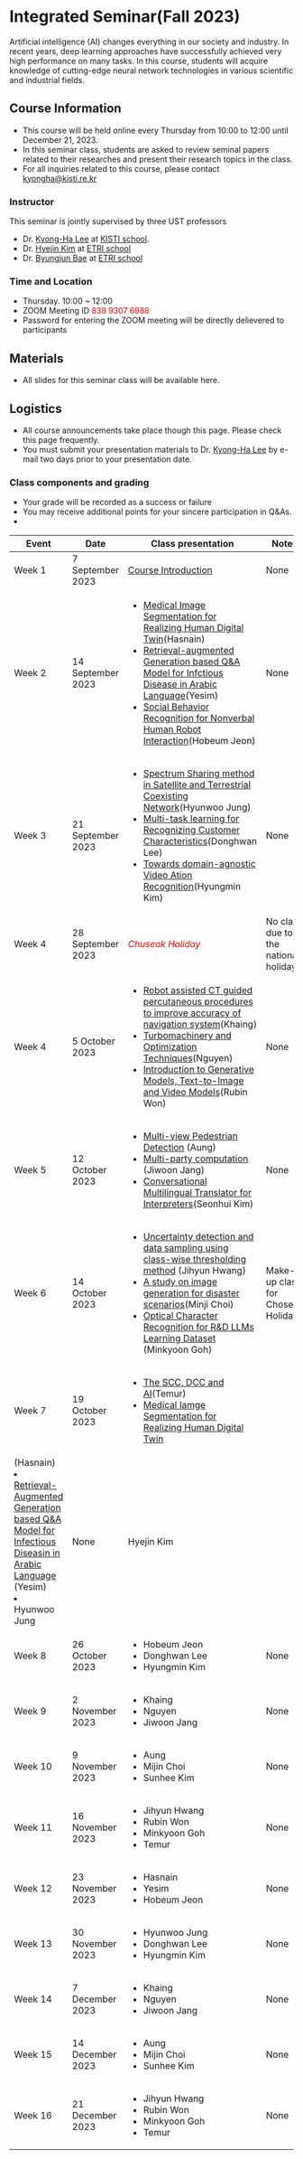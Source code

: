 # Integrated Seminar(Fall 2023)
Artificial intelligence (AI) changes everything in our society and industry. In recent years, deep learning approaches have successfully achieved very high performance on many tasks.
In this course, students will acquire knowledge of cutting-edge neural network technologies in various scientific and industrial fields.

## Course Information
- This course will be held online every Thursday from 10:00 to 12:00 until December 21, 2023.
- In this seminar class, students are asked to review seminal papers related to their researches and present their research topics in the class.
- For all inquiries related to this course, please contact kyongha@kisti.re.kr

### Instructor
This seminar is jointly supervised by three UST professors 
- Dr. <a href="mailto:kyongha@kisti.re.kr">Kyong-Ha Lee</a> at <a href="https://www.ust.ac.kr/prog/major/eng/sub03_03_02/IR/view.do?majorNo=32">KISTI school</a>.
- Dr. <a href="mailto:marisan@etri.re.kr">Hyejin Kim</a> at <a href="https://www.ust.ac.kr/prog/campus/campus_eng/sub36_04/36/majorView.do?majorNo=71&kind=information">ETRI school</a>
- Dr. <a href="mailto:1080i@etri.re.kr">Byungjun Bae</a> at <a href="https://www.ust.ac.kr/prog/campus/campus_eng/sub36_04/36/majorView.do?majorNo=70&kind=information">ETRI school</a>

### Time and Location
- Thursday. 10:00  ~ 12:00
- ZOOM Meeting ID<span style="color:red"> 838 9307 6988</span>
- Password for entering the ZOOM meeting will be directly delievered to participants 

## Materials
- All slides for this seminar class will be available here.
   
## Logistics
- All course announcements take place though this page. Please check this page frequently.
- You must submit your presentation materials to Dr. <a href="mailto:kyongha@kisti.re.kr">Kyong-Ha Lee</a> by e-mail two days prior to your presentation date.
  
### Class components and grading
- Your grade will be recorded as a success or failure 
- You may receive additional points for your sincere participation in Q&As.
- 
|Event|Date| Class presentation| Notes|Advisor|
|---------|----------|---------------------|------------|-----------
|Week 1|7 September 2023|<a href="https://github.com/bart7449/seminar2023/blob/main/HowToPresent.pdf">Course Introduction</a>| None|Kyong-Ha Lee|
|Week 2|14 September 2023|<ul><li><a href="https://github.com/bart7449/seminar2023/blob/main/week1_Hasnain.pdf">Medical Image Segmentation for Realizing Human Digital Twin</a>(Hasnain) <li><a href="https://github.com/bart7449/seminar2023/blob/main/week1_Yesim.pdf">Retrieval-augmented Generation based Q&A Model for Infctious Disease in Arabic Language</a>(Yesim) <li><a href="https://github.com/bart7449/seminar2023/blob/main/week1_Hobum.pdf">Social Behavior Recognition for Nonverbal Human Robot Interaction</a>(Hobeum Jeon)</ul> | None| Kyong-Ha Lee|
|Week 3|21 September 2023|<ul><li><a href="https://github.com/bart7449/seminar2023/blob/main/week2_Hyunwoo.pdf">Spectrum Sharing method in Satellite and Terrestrial Coexisting Network</a>(Hyunwoo Jung)<li><a href="https://github.com/bart7449/seminar2023/blob/main/week2_Donghwan.pdf">Multi-task learning for Recognizing Customer Characteristics</a>(Donghwan Lee)<li><a href="https://github.com/bart7449/seminar2023/blob/main/week2_Hyungmin.pdf">Towards domain-agnostic Video Ation Recognition</a>(Hyungmin Kim)</ul>| None| Hyejin Kim|
|Week 4|28 September 2023|*<span style="color:red">Chuseok Holiday</span>*|No class due to the national holiday|No class |
|Week 4|5 October 2023| <ul><li><a href="https://github.com/bart7449/seminar2023/blob/main/week3_Khaing.pdf">Robot assisted CT guided percutaneous procedures to improve accuracy of navigation system</a>(Khaing)<li><a href="https://github.com/bart7449/seminar2023/blob/main/week3_Nguyen.pdf">Turbomachinery and Optimization Techniques</a>(Nguyen)<li><a href="https://github.com/bart7449/seminar2023/blob/main/week3_Rubin.pdf">Introduction to Generative Models, Text-to-Image and Video Models</a>(Rubin Won)</ul> | None| Kyong-Ha Lee|
|Week 5|12 October 2023| <ul><li><a href="https://github.com/bart7449/seminar2023/blob/main/week4_aung.pdf">Multi-view Pedestrian Detection</a> (Aung) <li><a href="https://github.com/bart7449/seminar2023/blob/main/week4_jiwoon.pdf">Multi-party computation</a> (Jiwoon Jang)<li><a href="https://github.com/bart7449/seminar2023/blob/main/week4_seonhui.pdf">Conversational Multilingual Translator for Interpreters</a>(Seonhui Kim)</ul> |None| Kyong-Ha Lee|
|Week 6|14 October 2023| <ul><li><a href="https://github.com/bart7449/seminar2023/blob/main/week5_Jihyun.pdf">Uncertainty detection and data sampling using class-wise thresholding method</a> (Jihyun Hwang)<li><a href="https://github.com/bart7449/seminar2023/blob/main/week5_Minji.pdf">A study on image generation for disaster scenarios</a>(Minji Choi)<li><a href="https://github.com/bart7449/seminar2023/blob/main/week5_Minkyun.pdf">Optical Character Recognition for R&D LLMs Learning Dataset</a> (Minkyoon Goh)</ul> |  Make-up class for Choseok Holiday| Kyong-Ha Lee|
|Week 7|19 October 2023| <ul><li><a href="https://github.com/bart7449/seminar2023/blob/main/week7_temur.pdf">The SCC, DCC and AI</a>(Temur) <li><a href="https://github.com/bart7449/seminar2023/blob/main/week7_hasnain.pdf">Medical Iamge Segmentation for Realizing Human Digital Twin
 </a>(Hasnain) <li><a href="https://github.com/bart7449/seminar2023/blob/main/week7_yesim.pdf">Retrieval-Augmented Generation based Q&A Model for Infectious Diseasin in Arabic Language </a>(Yesim) <li>Hyunwoo Jung </ul> | None| Hyejin Kim|
|Week 8|26 October 2023| <ul><li>Hobeum Jeon  <li>Donghwan Lee <li> Hyungmin Kim</ul>  | None|Hyejin Kim|
|Week 9|2 November 2023| <ul><li>Khaing<li>Nguyen<li>Jiwoon Jang</ul> | None| Hyejin Kim|
|Week 10|9 November 2023| <ul><li>Aung <li>Mijin Choi <li>Sunhee Kim</ul> | None| Kyong-Ha Lee |
|Week 11|16 November 2023| <ul><li>Jihyun Hwang<li>Rubin Won<li>Minkyoon Goh<li>Temur</ul>  | None|Hyejin Kim|
|Week 12|23 November 2023|<ul><li>Hasnain <li>Yesim <li>Hobeum Jeon </ul>  | None| Byungjun Bae|
|Week 13|30 November 2023| <ul><li>Hyunwoo Jung <li>Donghwan Lee <li> Hyungmin Kim</ul>  | None| Byungjun Bae|
|Week 14|7 December 2023|<ul><li>Khaing<li>Nguyen<li>Jiwoon Jang</ul>   | None| Byungjun Bae|
|Week 15|14 December 2023| <ul><li>Aung <li>Mijin Choi <li>Sunhee Kim</ul> | None| Byungjun Bae|
|Week 16|21 December 2023|  <ul><li>Jihyun Hwang<li>Rubin Won<li>Minkyoon Goh<li>Temur</ul>  | None| Byungjun Bae|


